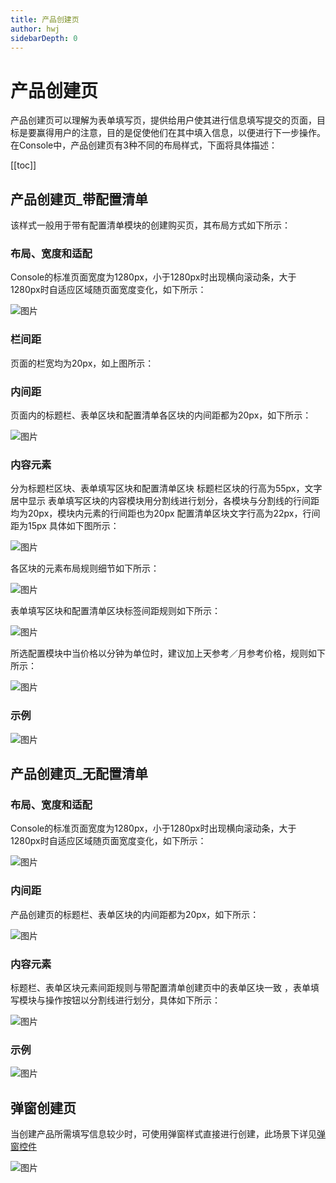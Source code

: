 ```yaml
---
title: 产品创建页
author: hwj
sidebarDepth: 0
---
```


# 产品创建页

产品创建页可以理解为表单填写页，提供给用户使其进行信息填写提交的页面，目标是要赢得用户的注意，目的是促使他们在其中填入信息，以便进行下一步操作。在Console中，产品创建页有3种不同的布局样式，下面将具体描述：

[[toc]]

## 产品创建页_带配置清单

该样式一般用于带有配置清单模块的创建购买页，其布局方式如下所示：

### 布局、宽度和适配

Console的标准页面宽度为1280px，小于1280px时出现横向滚动条，大于1280px时自适应区域随页面宽度变化，如下所示：

![图片](http://baiduyun-guideline.bj.bcebos.com/console/layout/create/01_2x.png)

### 栏间距

页面的栏宽均为20px，如上图所示：

### 内间距

页面内的标题栏、表单区块和配置清单各区块的内间距都为20px，如下所示：

![图片](http://baiduyun-guideline.bj.bcebos.com/console/layout/create/02_2x.png)

### 内容元素

分为标题栏区块、表单填写区块和配置清单区块
标题栏区块的行高为55px，文字居中显示
表单填写区块的内容模块用分割线进行划分，各模块与分割线的行间距均为20px，模块内元素的行间距也为20px
配置清单区块文字行高为22px，行间距为15px
具体如下图所示：

![图片](http://baiduyun-guideline.bj.bcebos.com/console/layout/create/03_2x.png)

各区块的元素布局规则细节如下所示：

![图片](http://baiduyun-guideline.bj.bcebos.com/console/layout/create/04_2x.png)

表单填写区块和配置清单区块标签间距规则如下所示：

![图片](http://baiduyun-guideline.bj.bcebos.com/console/layout/create/05_2x.png)

所选配置模块中当价格以分钟为单位时，建议加上天参考／月参考价格，规则如下所示：

![图片](http://baiduyun-guideline.bj.bcebos.com/console/layout/create/12_2x.png)

### 示例

![图片](http://baiduyun-guideline.bj.bcebos.com/console/layout/create/06_2x.png)

## 产品创建页_无配置清单

### 布局、宽度和适配

Console的标准页面宽度为1280px，小于1280px时出现横向滚动条，大于1280px时自适应区域随页面宽度变化，如下所示：

![图片](http://baiduyun-guideline.bj.bcebos.com/console/layout/create/07_2x.png)

### 内间距

产品创建页的标题栏、表单区块的内间距都为20px，如下所示：

![图片](http://baiduyun-guideline.bj.bcebos.com/console/layout/create/08_2x.png)

### 内容元素

标题栏、表单区块元素间距规则与带配置清单创建页中的表单区块一致 ，表单填写模块与操作按钮以分割线进行划分，具体如下所示：

![图片](http://baiduyun-guideline.bj.bcebos.com/console/layout/create/09_2x.png)

### 示例

![图片](http://baiduyun-guideline.bj.bcebos.com/console/layout/create/10_2x.png)

## 弹窗创建页

当创建产品所需填写信息较少时，可使用弹窗样式直接进行创建，此场景下详见[弹窗控件](/console/widget/Modal.html)

![图片](http://baiduyun-guideline.bj.bcebos.com/console/layout/create/11_2x.png)

